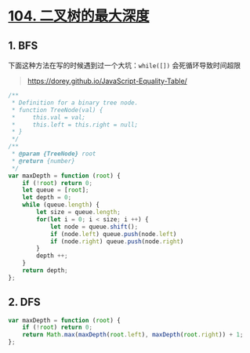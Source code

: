 # [104. 二叉树的最大深度](https://leetcode-cn.com/problems/maximum-depth-of-binary-tree/)

## 1. BFS

下面这种方法在写的时候遇到过一个大坑：`while([])`  会死循环导致时间超限

> https://dorey.github.io/JavaScript-Equality-Table/

```javascript
/**
 * Definition for a binary tree node.
 * function TreeNode(val) {
 *     this.val = val;
 *     this.left = this.right = null;
 * }
 */
/**
 * @param {TreeNode} root
 * @return {number}
 */
var maxDepth = function (root) {
    if (!root) return 0;
    let queue = [root];
    let depth = 0;
    while (queue.length) {
        let size = queue.length;
        for(let i = 0; i < size; i ++) {
            let node = queue.shift();
            if (node.left) queue.push(node.left)
            if (node.right) queue.push(node.right)
        }
        depth ++;
    }
    return depth;
};
```

## 2. DFS

```javascript
var maxDepth = function (root) {
    if (!root) return 0;
    return Math.max(maxDepth(root.left), maxDepth(root.right)) + 1;
};
```

